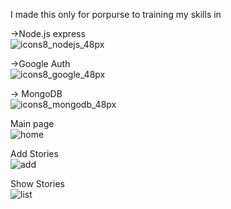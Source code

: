 I made this only for porpurse to training my skills in 

->Node.js express  <br>  ![icons8_nodejs_48px](https://user-images.githubusercontent.com/57998761/175793289-7d50118c-04d4-4c3c-87b6-f2c1562d7253.png)

->Google Auth   <br>    ![icons8_google_48px](https://user-images.githubusercontent.com/57998761/175793302-4f01f102-c8b1-4c93-ae1f-3281c081a9fb.png)

-> MongoDB <br> ![icons8_mongodb_48px](https://user-images.githubusercontent.com/57998761/175793334-35189022-cb40-468a-9e4c-08f0b4512917.png)


Main page
<br>
![home](https://user-images.githubusercontent.com/57998761/175793357-667be98b-03a0-42c8-bb84-198676b4ad6a.png)

Add Stories
<br>
![add](https://user-images.githubusercontent.com/57998761/175793360-e3b2e65b-4b8e-4894-914c-99f8a99b42df.png)

Show Stories
<br>
![list](https://user-images.githubusercontent.com/57998761/175793363-ce3ec68c-fd49-43c3-b01a-2050b3c5e333.png)
